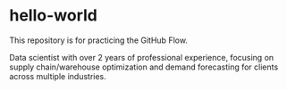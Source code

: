 # hello-world
This repository is for practicing the GitHub Flow.

Data scientist with over 2 years of professional experience, focusing on supply chain/warehouse optimization and demand forecasting for clients across multiple industries.
